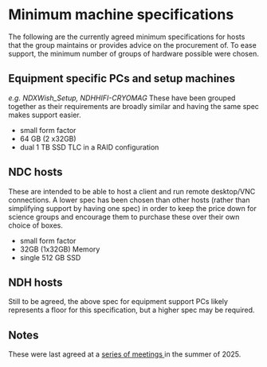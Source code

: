 # Minimum machine specifications
The following are the currently agreed minimum specifications for hosts that the group maintains or provides advice on the procurement of. To ease support, the minimum number of groups of hardware possible were chosen. 

## Equipment specific PCs and setup machines 
_e.g. NDXWish_Setup, NDHHIFI-CRYOMAG_
These have been grouped together as their requirements are broadly similar and having the same spec makes support easier. 

- small form factor
-  64 GB (2 x32GB)
-  dual 1 TB SSD TLC in a RAID configuration


## NDC hosts
These are intended to be able to host a client and run remote desktop/VNC connections. A lower spec has been chosen than other hosts (rather than simplifying support by having one spec) in order to keep the price down for science groups and encourage them to purchase these over their own choice of boxes. 

- small form factor
- 32GB (1x32GB) Memory
- single 512 GB SSD

## NDH hosts
Still to be agreed, the above spec for equipment support PCs likely represents a floor for this specification, but a higher spec may be required. 

## Notes
These were last agreed at a [series of meetings ](https://github.com/ISISComputingGroup/ControlsWork/issues/805#issuecomment-3201337769) in the summer of 2025. 